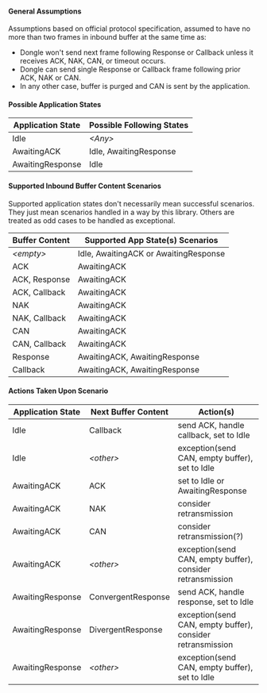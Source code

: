 #### General Assumptions
Assumptions based on official protocol specification, assumed to have no more than two frames in 
inbound buffer at the same time as:
 * Dongle won't send next frame following Response or Callback unless it receives
 ACK, NAK, CAN, or timeout occurs.
 * Dongle can send single Response or Callback frame following prior ACK, NAK or CAN.
 * In any other case, buffer is purged and CAN is sent by the application.  

#### Possible Application States
| Application State | Possible Following States
|-------------------|---------------------------
| Idle              | _\<Any\>_ 
| AwaitingACK       | Idle, AwaitingResponse
| AwaitingResponse  | Idle  

#### Supported Inbound Buffer Content Scenarios
Supported application states don't necessarily mean successful scenarios.
They just mean scenarios handled in a way by this library. Others are treated as odd
cases to be handled as exceptional.

| Buffer Content | Supported App State(s) Scenarios 
|----------------|------------------------------------------------------
| _\<empty\>_    | Idle, AwaitingACK or AwaitingResponse
| ACK            | AwaitingACK
| ACK, Response  | AwaitingACK
| ACK, Callback  | AwaitingACK
| NAK            | AwaitingACK  
| NAK, Callback  | AwaitingACK
| CAN            | AwaitingACK  
| CAN, Callback  | AwaitingACK
| Response       | AwaitingACK, AwaitingResponse
| Callback       | AwaitingACK, AwaitingResponse  

#### Actions Taken Upon Scenario
| Application State | Next Buffer Content | Action(s)
|-------------------|---------------------|---------------------------------------------------------
| Idle              | Callback            | send ACK, handle callback, set to Idle
| Idle              | _\<other\>_         | exception(send CAN, empty buffer), set to Idle
| AwaitingACK       | ACK                 | set to Idle or AwaitingResponse 
| AwaitingACK       | NAK                 | consider retransmission
| AwaitingACK       | CAN                 | consider retransmission(?)
| AwaitingACK       | _\<other\>_         | exception(send CAN, empty buffer), consider retransmission
| AwaitingResponse  | ConvergentResponse  | send ACK, handle response, set to Idle
| AwaitingResponse  | DivergentResponse   | exception(send CAN, empty buffer), consider retransmission
| AwaitingResponse  | _\<other\>_         | exception(send CAN, empty buffer), set to Idle



